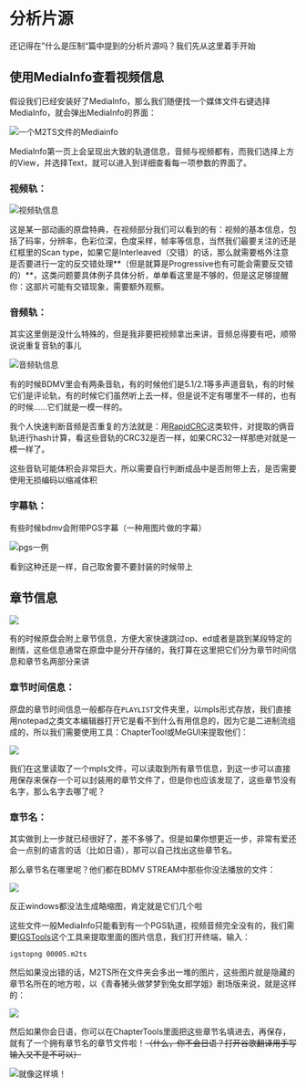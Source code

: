 # 分析片源

还记得在”什么是压制“篇中提到的分析片源吗？我们先从这里着手开始

## 使用MediaInfo查看视频信息

假设我们已经安装好了MediaInfo，那么我们随便找一个媒体文件右键选择MediaInfo，就会弹出MediaInfo的界面：

![&#x4E00;&#x4E2A;M2TS&#x6587;&#x4EF6;&#x7684;Mediainfo](https://i.v2ex.co/YP5t51f0.png)

MediaInfo第一页上会呈现出大致的轨道信息，音频与视频都有，而我们选择上方的View，并选择Text，就可以进入到详细查看每一项参数的界面了。

### 视频轨：

![&#x89C6;&#x9891;&#x8F68;&#x4FE1;&#x606F;](https://i.v2ex.co/c9HR2Io7.png)

这是某一部动画的原盘特典，在视频部分我们可以看到的有：视频的基本信息，包括了码率，分辨率，色彩位深，色度采样，帧率等信息，当然我们最要关注的还是红框里的Scan type，如果它是Interleaved（交错）的话，那么就需要格外注意是否要进行一定的反交错处理**（但是就算是Progressive也有可能会需要反交错的）**，这类问题要具体例子具体分析，单单看这里是不够的，但是这足够提醒你：这部片可能有交错现象，需要额外观察。

### 音频轨：

其实这里倒是没什么特殊的，但是我非要把视频拿出来讲，音频总得要有吧，顺带说说重复音轨的事儿

![&#x97F3;&#x9891;&#x8F68;&#x4FE1;&#x606F;](https://i.v2ex.co/xxIgG1Co.png)

有的时候BDMV里会有两条音轨，有的时候他们是5.1/2.1等多声道音轨，有的时候它们是评论轨，有的时候它们虽然听上去一样，但是说不定有哪里不一样的，也有的时候……它们就是一模一样的。

我个人快速判断音频是否重复的方法就是：用[RapidCRC](http://rapidcrc.sourceforge.net/)这类软件，对提取的俩音轨进行hash计算，看这些音轨的CRC32是否一样，如果CRC32一样那绝对就是一模一样了。

这些音轨可能体积会非常巨大，所以需要自行判断成品中是否附带上去，是否需要使用无损编码以缩减体积

### 字幕轨：

有些时候bdmv会附带PGS字幕（一种用图片做的字幕）

![pgs&#x4E00;&#x4F8B;](https://i.v2ex.co/hYwiyU42.png)

看到这种还是一样，自己取舍要不要封装的时候带上

## 章节信息

![](https://i.v2ex.co/z33I44gJ.png)

有的时候原盘会附上章节信息，方便大家快速跳过op、ed或者是跳到某段特定的剧情，这些信息通常在原盘中是分开存储的，我打算在这里把它们分为章节时间信息和章节名两部分来讲

### 章节时间信息：

原盘的章节时间信息一般都存在`PLAYLIST`文件夹里，以mpls形式存放，我们直接用notepad之类文本编辑器打开它是看不到什么有用信息的，因为它是二进制流组成的，所以我们需要使用工具：ChapterTool或MeGUI来提取他们：

![](https://i.v2ex.co/KAr2zoYB.png)

我们在这里读取了一个mpls文件，可以读取到所有章节信息，到这一步可以直接用保存来保存一个可以封装用的章节文件了，但是你也应该发现了，这些章节没有名字，那么名字去哪了呢？

### 章节名：

其实做到上一步就已经很好了，差不多够了。但是如果你想更近一步，非常有爱还会一点别的语言的话（比如日语），那可以自己找出这些章节名。

那么章节名在哪里呢？他们都在BDMV STREAM中那些你没法播放的文件：

![](https://i.v2ex.co/n27KiTld.png)

反正windows都没法生成略缩图，肯定就是它们几个啦

这些文件一般MediaInfo只能看到有一个PGS轨道，视频音频完全没有的，我们需要[IGSTools](../shen-yi-yang-de-gong-ju-men/zong-he-gong-ju.md#igstools)这个工具来提取里面的图片信息，我们打开终端，输入：

```text
igstopng 00005.m2ts
```

然后如果没出错的话，M2TS所在文件夹会多出一堆的图片，这些图片就是隐藏的章节名所在的地方啦，以《青春猪头做梦梦到兔女郎学姐》剧场版来说，就是这样的：



![](https://i.v2ex.co/TLi7G145.png)

然后如果你会日语，你可以在ChapterTools里面把这些章节名填进去，再保存，就有了一个拥有章节名的章节文件啦！~~（什么，你不会日语？打开谷歌翻译用手写输入又不是不可以）~~

![&#x5C31;&#x50CF;&#x8FD9;&#x6837;&#x586B;&#xFF01;](https://i.v2ex.co/0srbI55Z.png)




